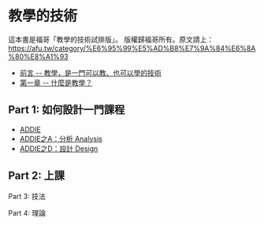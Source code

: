 # 教學的技術

這本書是福哥「教學的技術試排版」。
版權歸福哥所有。原文請上：<https://afu.tw/category/%E6%95%99%E5%AD%B8%E7%9A%84%E6%8A%80%E8%A1%93>


* [前言 -- 教學，是一門可以教、也可以學的技術](00.md)
* [第一章 -- 什麼是教學？](01.md)

## Part 1: 如何設計一門課程

* [ADDIE](addie.md)
* [ADDIE之A：分析 Analysis](addie-1.md)
* [ADDIE之D：設計 Design](addie-2.md)

## Part 2: 上課

Part 3: 技法

Part 4: 理論
